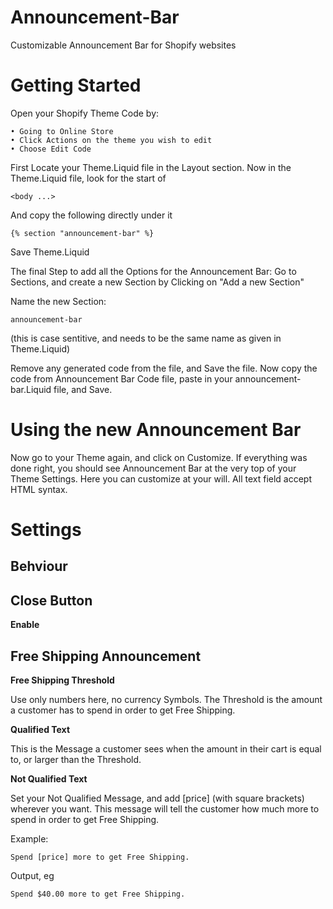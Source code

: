 # Announcement-Bar
Customizable Announcement Bar for Shopify websites

# Getting Started

Open your Shopify Theme Code by:

    • Going to Online Store
    • Click Actions on the theme you wish to edit
    • Choose Edit Code

First Locate your Theme.Liquid file in the Layout section.
Now in the Theme.Liquid file, look for the start of

    <body ...>

And copy the following directly under it
  
    {% section "announcement-bar" %}
  
Save Theme.Liquid


The final Step to add all the Options for the Announcement Bar:
Go to Sections, and create a new Section by Clicking on "Add a new Section"

Name the new Section:

    announcement-bar

(this is case sentitive, and needs to be the same name as given in Theme.Liquid)


Remove any generated code from the file, and Save the file.
Now copy the code from Announcement Bar Code file, paste in your announcement-bar.Liquid file, and Save.

# Using the new Announcement Bar

Now go to your Theme again, and click on Customize.
If everything was done right, you should see Announcement Bar at the very top of your Theme Settings.
Here you can customize at your will. All text field accept HTML syntax.

# Settings
## Behviour



## Close Button

**Enable**

## Free Shipping Announcement

**Free Shipping Threshold**

Use only numbers here, no currency Symbols.
The Threshold is the amount a customer has to spend in order to get Free Shipping.

**Qualified Text**

This is the Message a customer sees when the amount in their cart is equal to, or larger than the Threshold.

**Not Qualified Text**

Set your Not Qualified Message, and add [price] (with square brackets) wherever you want.
This message will tell the customer how much more to spend in order to get Free Shipping.

Example:

    Spend [price] more to get Free Shipping.

Output, eg

    Spend $40.00 more to get Free Shipping.
